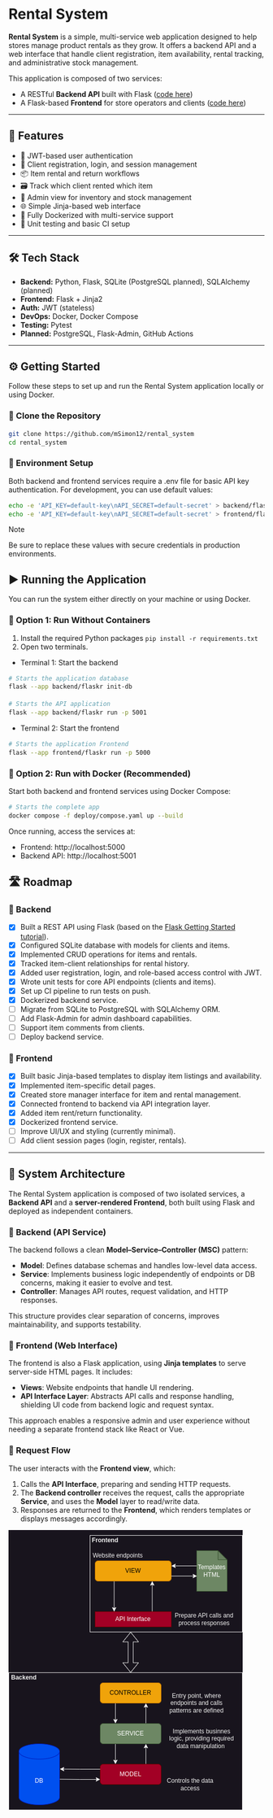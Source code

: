 # Rental System

**Rental System** is a simple, multi-service web application designed to help stores manage 
product rentals as they grow. It offers a backend API and a web interface that handle client 
registration, item availability, rental tracking, and administrative stock management.

This application is composed of two services:
- A RESTful **Backend API** built with Flask ([code here](./backend))
- A Flask-based **Frontend** for store operators and clients ([code here](./frontend))

---

## 🚀 Features

- 🔐 JWT-based user authentication
- 🧾 Client registration, login, and session management  
- 📦 Item rental and return workflows  
- 🗃️ Track which client rented which item  
- 🔄 Admin view for inventory and stock management  
- 🌐 Simple Jinja-based web interface  
- 🐳 Fully Dockerized with multi-service support  
- 🧪 Unit testing and basic CI setup  

---

## 🛠️ Tech Stack

- **Backend:** Python, Flask, SQLite (PostgreSQL planned), SQLAlchemy (planned)  
- **Frontend:** Flask + Jinja2  
- **Auth:** JWT (stateless)  
- **DevOps:** Docker, Docker Compose  
- **Testing:** Pytest  
- **Planned:** PostgreSQL, Flask-Admin, GitHub Actions

---

## ⚙️ Getting Started

Follow these steps to set up and run the Rental System application locally or using Docker.

### 🔧 Clone the Repository

```bash
git clone https://github.com/mSimon12/rental_system
cd rental_system
```

### 🔐 Environment Setup

Both backend and frontend services require a .env file for basic API key authentication. For development, you can use default values:
```bash
echo -e 'API_KEY=default-key\nAPI_SECRET=default-secret' > backend/flaskr/.env
echo -e 'API_KEY=default-key\nAPI_SECRET=default-secret' > frontend/flaskr/.env
```
> [!NOTE]  
> Be sure to replace these values with secure credentials in production environments.


## ▶️ Running the Application
You can run the system either directly on your machine or using Docker.

### 🐍 Option 1: Run Without Containers
1. Install the required Python packages ``pip install -r requirements.txt``
2. Open two terminals.
- Terminal 1: Start the backend

```bash
# Starts the application database
flask --app backend/flaskr init-db

# Starts the API application
flask --app backend/flaskr run -p 5001
```

 - Terminal 2: Start the frontend

```bash
# Starts the application Frontend
flask --app frontend/flaskr run -p 5000
```

### 🐳 Option 2: Run with Docker (Recommended)
Start both backend and frontend services using Docker Compose:

```bash
# Starts the complete app 
docker compose -f deploy/compose.yaml up --build
```
Once running, access the services at:
- Frontend: http://localhost:5000
- Backend API: http://localhost:5001


## 🛣️ Roadmap

### 🔧 Backend

- [x] Built a REST API using Flask (based on the [Flask Getting Started tutorial](https://flask.palletsprojects.com/en/3.0.x/tutorial/)).
- [x] Configured SQLite database with models for clients and items.
- [x] Implemented CRUD operations for items and rentals.
- [x] Tracked item-client relationships for rental history.
- [x] Added user registration, login, and role-based access control with JWT.
- [x] Wrote unit tests for core API endpoints (clients and items).
- [x] Set up CI pipeline to run tests on push.
- [x] Dockerized backend service.
- [ ] Migrate from SQLite to PostgreSQL with SQLAlchemy ORM.
- [ ] Add Flask-Admin for admin dashboard capabilities.
- [ ] Support item comments from clients.
- [ ] Deploy backend service.

### 🎨 Frontend

- [x] Built basic Jinja-based templates to display item listings and availability.
- [x] Implemented item-specific detail pages.
- [x] Created store manager interface for item and rental management.
- [x] Connected frontend to backend via API integration layer.
- [x] Added item rent/return functionality.
- [x] Dockerized frontend service.
- [ ] Improve UI/UX and styling (currently minimal).
- [ ] Add client session pages (login, register, rentals).

---

## 🧩 System Architecture

The Rental System application is composed of two isolated services,
a **Backend API** and a **server-rendered Frontend**, both built using 
Flask and deployed as independent containers.

### 🧠 Backend (API Service)

The backend follows a clean **Model–Service–Controller (MSC)** pattern:

- **Model**: Defines database schemas and handles low-level data access.
- **Service**: Implements business logic independently of endpoints or DB concerns, making it easier to evolve and test.
- **Controller**: Manages API routes, request validation, and HTTP responses.

This structure provides clear separation of concerns, improves maintainability, and supports testability.

### 🎨 Frontend (Web Interface)

The frontend is also a Flask application, using **Jinja templates** to serve server-side HTML pages. It includes:

- **Views**: Website endpoints that handle UI rendering.
- **API Interface Layer**: Abstracts API calls and response handling, shielding UI code from backend logic and request syntax.

This approach enables a responsive admin and user experience without needing a separate frontend stack like React or Vue.

### 🔁 Request Flow

The user interacts with the **Frontend view**, which:
1. Calls the **API Interface**, preparing and sending HTTP requests.
2. The **Backend controller** receives the request, calls the appropriate **Service**, and uses the **Model** layer to read/write data.
3. Responses are returned to the **Frontend**, which renders templates or displays messages accordingly.


![Representation of the system components](images/arch.png)